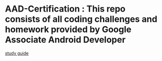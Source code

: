# AAD-Certification : This repo consists of all coding challenges and homework provided by Google Associate Android Developer
[study guide](https://developers.google.com/certification/associate-android-developer/study-guide)
